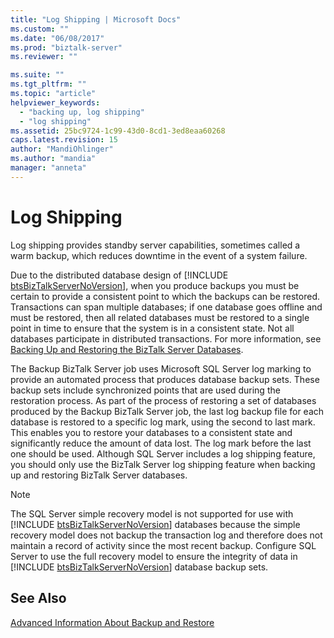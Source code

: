 ```yaml
---
title: "Log Shipping | Microsoft Docs"
ms.custom: ""
ms.date: "06/08/2017"
ms.prod: "biztalk-server"
ms.reviewer: ""

ms.suite: ""
ms.tgt_pltfrm: ""
ms.topic: "article"
helpviewer_keywords: 
  - "backing up, log shipping"
  - "log shipping"
ms.assetid: 25bc9724-1c99-43d0-8cd1-3ed8eaa60268
caps.latest.revision: 15
author: "MandiOhlinger"
ms.author: "mandia"
manager: "anneta"
---
```

# Log Shipping
Log shipping provides standby server capabilities, sometimes called a warm backup, which reduces downtime in the event of a system failure.  
  
 Due to the distributed database design of [!INCLUDE [btsBizTalkServerNoVersion](../includes/btsbiztalkservernoversion-md.md)], when you produce backups you must be certain to provide a consistent point to which the backups can be restored. Transactions can span multiple databases; if one database goes offline and must be restored, then all related databases must be restored to a single point in time to ensure that the system is in a consistent state. Not all databases participate in distributed transactions. For more information, see [Backing Up and Restoring the BizTalk Server Databases](../core/backing-up-and-restoring-the-biztalk-server-databases.md).  
  
 The Backup BizTalk Server job uses Microsoft SQL Server log marking to provide an automated process that produces database backup sets. These backup sets include synchronized points that are used during the restoration process. As part of the process of restoring a set of databases produced by the Backup BizTalk Server job, the last log backup file for each database is restored to a specific log mark, using the second to last mark. This enables you to restore your databases to a consistent state and significantly reduce the amount of data lost. The log mark before the last one should be used. Although SQL Server includes a log shipping feature, you should only use the BizTalk Server log shipping feature when backing up and restoring BizTalk Server databases.  
  
> [!NOTE]
>  The SQL Server simple recovery model is not supported for use with [!INCLUDE [btsBizTalkServerNoVersion](../includes/btsbiztalkservernoversion-md.md)] databases because the simple recovery model does not backup the transaction log and therefore does not maintain a record of activity since the most recent backup.  Configure SQL Server to use the full recovery model to ensure the integrity of data in [!INCLUDE [btsBizTalkServerNoVersion](../includes/btsbiztalkservernoversion-md.md)] database backup sets.  
  
## See Also  
 [Advanced Information About Backup and Restore](../core/advanced-information-about-backup-and-restore1.md)